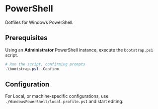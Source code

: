 # PowerShell

Dotfiles for Windows PowerShell.

## Prerequisites

Using an **Administrator** PowerShell instance, execute the `bootstrap.ps1` script.

```ps1
# Run the script, confirming prompts
.\bootstrap.ps1 -Confirm
```

## Configuration

For Local, or machine-specific configurations, use `./WindowsPowerShell/local.profile.ps1`
and start editing.